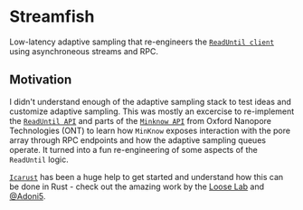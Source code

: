 # Streamfish

Low-latency adaptive sampling that re-engineers the [`ReadUntil client`](https://github.com/nanoporetech/read_until_api) using asynchroneous streams and RPC.

## Motivation

I didn't understand enough of the adaptive sampling stack to test ideas and customize adaptive sampling. This was mostly an excercise to re-implement the [`ReadUntil API`](https://github.com/nanoporetech/read_until_api) and parts of the [`Minknow API`](https://github.com/nanoporetech/minknow_api/tree/master/proto/minknow_api) from Oxford Nanopore Technologies (ONT) to learn how `MinKnow` exposes interaction with the pore array through RPC endpoints and how the adaptive sampling queues operate. It turned into a fun re-engineering of some aspects of the `ReadUntil` logic.

[`Icarust`](https://github.com/LooseLab/Icarust) has been a huge help to get started and understand how this can be done in Rust - check out the amazing work by the [Loose Lab](https://github.com/LooseLab) and [@Adoni5](https://github.com/Adoni5).
